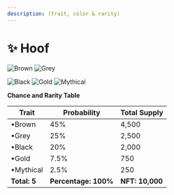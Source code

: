 ```yaml
---
description: (trait, color & rarity)
---
```


# ✨ Hoof

![Brown](https://storage.googleapis.com/poninis/Traits/4-hoof/HoofBrown.png) ![Grey](https://storage.googleapis.com/poninis/Traits/4-hoof/HoofGrey.png)

![Black](https://storage.googleapis.com/poninis/Traits/4-hoof/HoofBlack.png) ![Gold](https://storage.googleapis.com/poninis/Traits/4-hoof/HoofGold.png) ![Mythical](https://storage.googleapis.com/poninis/Traits/4-hoof/HoofBlue.png)

**Chance and Rarity Table**

| Trait        | Probability              | Total Supply    |
| ------------ | ------------------------ | --------------- |
| •Brown       | 45%                      | 4,500           |
| •Grey        | 25%                      | 2,500           |
| •Black       | 20%                      | 2,000           |
| •Gold        | 7.5%                     | 750             |
| •Mythical    | 2.5%                     | 250             |
| **Total: 5** | **Percentage:** **100%** | **NFT: 10,000** |
